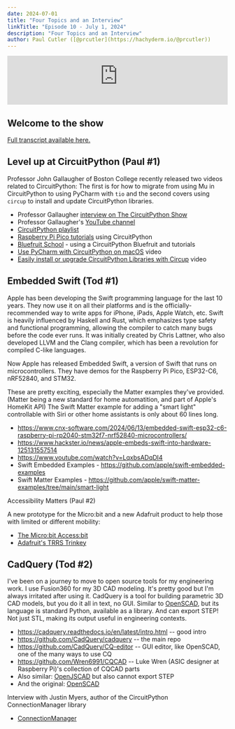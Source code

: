 ```yaml
---
date: 2024-07-01
title: "Four Topics and an Interview"
linkTitle: "Episode 10 - July 1, 2024"
description: "Four Topics and an Interview"
author: Paul Cutler ([@prcutler](https://hachyderm.io/@prcutler))
---
```


<iframe width="100%" height="112" frameborder="0" scrolling="no" style="width: 100%; height: 112px;  overflow: hidden;" src="https://www.circuitpythonshow.com/@thebootloader/episodes/four-topics-and-an-interview/embed/dark"></iframe>

## Welcome to the show

[Full transcript available here.](https://thebootloader.net/blog/2024/07/01/episode-10-transcript)


## Level up at CircuitPython (Paul #1)

Professor John Gallaugher of Boston College recently released two videos related to CircuitPython: The first is for how to migrate from using Mu in CircuitPython to using PyCharm with `tio` and the second covers using `circup` to install and update CircuitPython libraries.

* Professor Gallaugher [interview on The CircuitPython Show](https://www.circuitpythonshow.com/@circuitpythonshow/episodes/john-gallaugher)
* Professor Gallaugher's [YouTube channel](https://www.youtube.com/@profgallaugher/)
* [CircuitPython playlist](https://www.youtube.com/playlist?list=PL9VJ9OpT-IPSsQUWqQcNrVJqy4LhBjPX2)
* [Raspberry Pi Pico tutorials](https://www.youtube.com/playlist?list=PL9VJ9OpT-IPTfjeA45Ab_-9IY1VGnNY0K) using CircuitPython
* [Bluefruit School](https://www.youtube.com/playlist?list=PL9VJ9OpT-IPRm9MhIOvnfNLe7fWYPx6ak) - using a CircuitPython Bluefruit and tutorials
* [Use PyCharm with CircuitPython on macOS](https://www.youtube.com/watch?v=i7jEa2LyJtk) video 
* [Easily install or upgrade CircuitPython Libraries with Circup](https://www.youtube.com/watch?v=R9AArkVi3eE) video 


## Embedded Swift (Tod #1)

Apple has been developing the Swift programming language for the last 10 years.
They now use it on all their platforms and is the officially-recommended way to 
write apps for iPhone, iPads, Apple Watch, etc. 
Swift is heavily influenced by Haskell and Rust, which emphasizes type safety 
and functional programming, allowing the compiler to catch many bugs before 
the code ever runs.  It was initially created by Chris Lattner, who also developed
LLVM and the Clang compiler, which has been a revolution for compiled C-like languages. 

Now Apple has released Embedded Swift, a version of Swift that runs on microcontrollers.
They have demos for the Raspberry Pi Pico, ESP32-C6, nRF52840, and STM32. 

These are pretty exciting, especially the Matter examples they've provided. 
(Matter being a new standard for home automatition, and part of Apple's HomeKit API)
The Swift Matter example for adding a "smart light" controllable with Siri or
other home assistants is only about 60 lines long. 

* https://www.cnx-software.com/2024/06/13/embedded-swift-esp32-c6-raspberry-pi-rp2040-stm32f7-nrf52840-microcontrollers/
* https://www.hackster.io/news/apple-embeds-swift-into-hardware-125131557514
* https://www.youtube.com/watch?v=LqxbsADqDI4
* Swift Embedded Examples - https://github.com/apple/swift-embedded-examples
* Swift Matter Examples - https://github.com/apple/swift-matter-examples/tree/main/smart-light


Accessibility Matters (Paul #2)

A new prototype for the Micro:bit and a new Adafruit product to help those with limited or different mobility:

* [The Micro:bit Access:bit](https://johnvidler.co.uk/blog/the-accessbit-an-accessibility-addon-for-the-microbit/)
* [Adafruit's TRRS Trinkey](https://learn.adafruit.com/adafruit-trrs-trinkey)


## CadQuery (Tod #2)

I've been on a journey to move to open source tools for my engineering work. 
I use Fusion360 for my 3D CAD modeling.  It's pretty good but I'm always irritated
after using it. 
CadQuery is a tool for building parametric 3D CAD models, but you do it all in text, no GUI.
Similar to [OpenSCAD](https://openscad.org/), but its language is standard Python, available as a library.
And can export STEP! Not just STL, making its output useful in engineering contexts.

* https://cadquery.readthedocs.io/en/latest/intro.html -- good intro
* https://github.com/CadQuery/cadquery -- the main repo
* https://github.com/CadQuery/CQ-editor -- GUI editor, like OpenSCAD, one of the many ways to use CQ
* https://github.com/Wren6991/CQCAD -- Luke Wren (ASIC designer at Raspberry Pi)'s collection of CQCAD parts
* Also similar: [OpenJSCAD](https://github.com/jscad/OpenJSCAD.org) but also cannot export STEP
* And the original: [OpenSCAD](https://openscad.org)


Interview with Justin Myers, author of the CircuitPython ConnectionManager library
* [ConnectionManager](https://docs.circuitpython.org/projects/connectionmanager/en/latest/)
